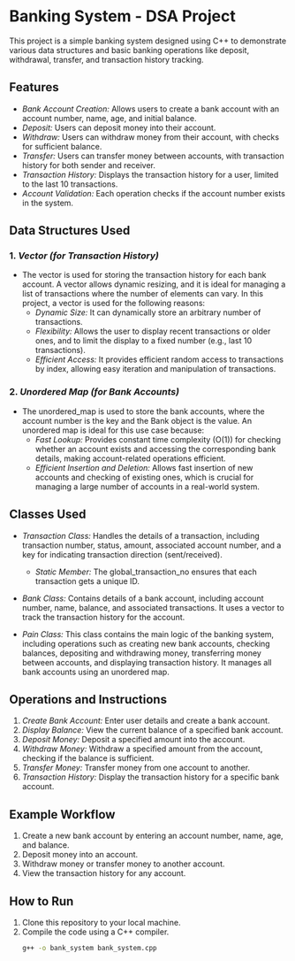 # Banking System - DSA Project

This project is a simple banking system designed using C++ to demonstrate various data structures and basic banking operations like deposit, withdrawal, transfer, and transaction history tracking.

## Features

- *Bank Account Creation:* Allows users to create a bank account with an account number, name, age, and initial balance.
- *Deposit:* Users can deposit money into their account.
- *Withdraw:* Users can withdraw money from their account, with checks for sufficient balance.
- *Transfer:* Users can transfer money between accounts, with transaction history for both sender and receiver.
- *Transaction History:* Displays the transaction history for a user, limited to the last 10 transactions.
- *Account Validation:* Each operation checks if the account number exists in the system.

## Data Structures Used

### 1. *Vector (for Transaction History)*
   - The vector is used for storing the transaction history for each bank account. A vector allows dynamic resizing, and it is ideal for managing a list of transactions where the number of elements can vary. In this project, a vector is used for the following reasons:
     - *Dynamic Size:* It can dynamically store an arbitrary number of transactions.
     - *Flexibility:* Allows the user to display recent transactions or older ones, and to limit the display to a fixed number (e.g., last 10 transactions).
     - *Efficient Access:* It provides efficient random access to transactions by index, allowing easy iteration and manipulation of transactions.

### 2. *Unordered Map (for Bank Accounts)*
   - The unordered_map is used to store the bank accounts, where the account number is the key and the Bank object is the value. An unordered map is ideal for this use case because:
     - *Fast Lookup:* Provides constant time complexity (O(1)) for checking whether an account exists and accessing the corresponding bank details, making account-related operations efficient.
     - *Efficient Insertion and Deletion:* Allows fast insertion of new accounts and checking of existing ones, which is crucial for managing a large number of accounts in a real-world system.

## Classes Used

- *Transaction Class:* Handles the details of a transaction, including transaction number, status, amount, associated account number, and a key for indicating transaction direction (sent/received).
  - *Static Member:* The global_transaction_no ensures that each transaction gets a unique ID.
  
- *Bank Class:* Contains details of a bank account, including account number, name, balance, and associated transactions. It uses a vector to track the transaction history for the account.

- *Pain Class:* This class contains the main logic of the banking system, including operations such as creating new bank accounts, checking balances, depositing and withdrawing money, transferring money between accounts, and displaying transaction history. It manages all bank accounts using an unordered map.

## Operations and Instructions

1. *Create Bank Account:* Enter user details and create a bank account.
2. *Display Balance:* View the current balance of a specified bank account.
3. *Deposit Money:* Deposit a specified amount into the account.
4. *Withdraw Money:* Withdraw a specified amount from the account, checking if the balance is sufficient.
5. *Transfer Money:* Transfer money from one account to another.
6. *Transaction History:* Display the transaction history for a specific bank account.

## Example Workflow

1. Create a new bank account by entering an account number, name, age, and balance.
2. Deposit money into an account.
3. Withdraw money or transfer money to another account.
4. View the transaction history for any account.

## How to Run

1. Clone this repository to your local machine.
2. Compile the code using a C++ compiler.
   ```bash
   g++ -o bank_system bank_system.cpp
